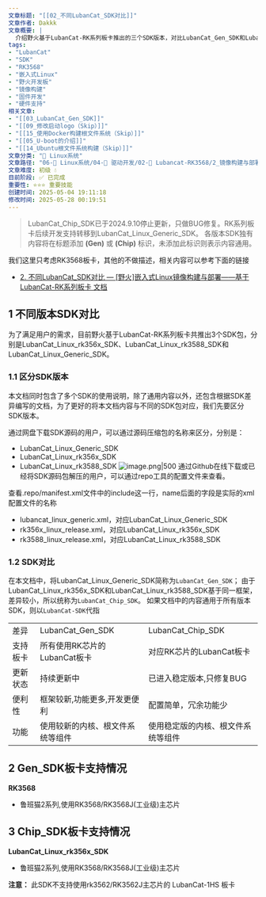 ```yaml
---
文章标题: "[[02_不同LubanCat_SDK对比]]" 
文章作者: Dakkk
文章概要: |
  介绍野火基于LubanCat-RK系列板卡推出的三个SDK版本，对比LubanCat_Gen_SDK和LubanCat_Chip_SDK的功能差异、更新状态和板卡支持情况。
tags:
- "LubanCat"
- "SDK"
- "RK3568"
- "嵌入式Linux"
- "野火开发板"
- "镜像构建"
- "固件开发"
- "硬件支持"
相关文章:
- "[[03_LubanCat_Gen_SDK]]"
- "[[09_修改启动logo（Skip）]]"
- "[[15_使用Docker构建根文件系统（Skip）]]"
- "[[05_U-boot的介绍]]"
- "[[14_Ubuntu根文件系统构建（Skip）]]"
文章分类: "🐧 Linux系统"
文章路径: "06-🐧 Linux系统/04-🔌 驱动开发/02-💾 Lubancat-RK3568/2_镜像构建与部署/02_不同LubanCat_SDK对比.md"
文章难度: 初级 💧
目前阶段: ✅ 已完成
重要性: ⭐⭐⭐ 重要技能
创建时间: 2025-05-04 19:11:18
修改时间: 2025-05-28 00:19:51
---
```



> LubanCat_Chip_SDK已于2024.9.10停止更新，只做BUG修复。RK系列板卡后续开发支持转移到LubanCat_Linux_Generic_SDK。 各版本SDK独有内容将在标题添加 **(Gen)** 或 **(Chip)** 标识，未添加此标识则表示内容通用。

我们这里只考虑RK3568板卡，其他的不做描述，相关内容可以参考下面的链接
- [2. 不同LubanCat_SDK对比 — [野火]嵌入式Linux镜像构建与部署——基于LubanCat-RK系列板卡 文档](https://doc.embedfire.com/linux/rk356x/build_and_deploy/zh/latest/building_image/lubancat_sdk/lubancat_sdk_compare.html)
## 1 不同版本SDK对比

为了满足用户的需求，目前野火基于LubanCat-RK系列板卡共推出3个SDK包，分别是LubanCat_Linux_rk356x_SDK、LubanCat_Linux_rk3588_SDK和LubanCat_Linux_Generic_SDK。

### 1.1 区分SDK版本

本文档同时包含了多个SDK的使用说明，除了通用内容以外，还包含根据SDK差异编写的文档，为了更好的将本文档内容与不同的SDK包对应，我们先要区分SDK版本。

通过网盘下载SDK源码的用户，可以通过源码压缩包的名称来区分，分别是：
- LubanCat_Linux_Generic_SDK
- LubanCat_Linux_rk356x_SDK
- LubanCat_Linux_rk3588_SDK
  ![image.png|500](https://my-obsidian-image.oss-cn-guangzhou.aliyuncs.com/2025/05/08b7282f341634e519875d19a7e15c05.png)
通过Github在线下载或已经将SDK源码包解压的用户，可以通过repo工具的配置文件来查看。

查看.repo/manifest.xml文件中的include这一行，name后面的字段是实际的xml配置文件的名称
- lubancat_linux_generic.xml，对应LubanCat_Linux_Generic_SDK
- rk356x_linux_release.xml，对应LubanCat_Linux_rk356x_SDK
- rk3588_linux_release.xml，对应LubanCat_Linux_rk3588_SDK

### 1.2 SDK对比

在本文档中，将LubanCat_Linux_Generic_SDK简称为`LubanCat_Gen_SDK`； 由于LubanCat_Linux_rk356x_SDK和LubanCat_Linux_rk3588_SDK基于同一框架，差异较小，所以统称为`LubanCat_Chip_SDK`。 如果文档中的内容通用于所有版本SDK，则以`LubanCat-SDK`代指

|   |   |   |
|---|---|---|
|差异|LubanCat_Gen_SDK|LubanCat_Chip_SDK|
|支持板卡|所有使用RK芯片的LubanCat板卡|对应RK芯片的LubanCat板卡|
|更新状态|持续更新中|已进入稳定版本,只修复BUG|
|便利性|框架较新,功能更多,开发更便利|配置简单，冗余功能少|
|功能|使用较新的内核、根文件系统等组件|使用稳定版的内核、根文件系统等组件|
## 2 Gen_SDK板卡支持情况

**RK3568**
- 鲁班猫2系列,使用RK3568/RK3568J(工业级)主芯片
## 3 Chip_SDK板卡支持情况

**LubanCat_Linux_rk356x_SDK**
- 鲁班猫2系列,使用RK3568/RK3568J(工业级)主芯片

**注意：** 此SDK不支持使用rk3562/RK3562J主芯片的 LubanCat-1HS 板卡